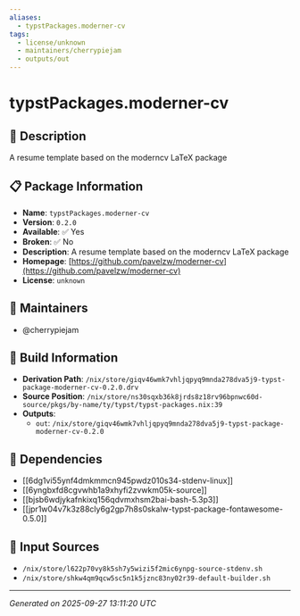 ```yaml
---
aliases:
  - typstPackages.moderner-cv
tags:
  - license/unknown
  - maintainers/cherrypiejam
  - outputs/out
---
```


# typstPackages.moderner-cv

## 📝 Description

A resume template based on the moderncv LaTeX package

## 📋 Package Information

- **Name**: `typstPackages.moderner-cv`
- **Version**: `0.2.0`
- **Available**: ✅ Yes
- **Broken**: ✅ No
- **Description**: A resume template based on the moderncv LaTeX package
- **Homepage**: [https://github.com/pavelzw/moderner-cv](https://github.com/pavelzw/moderner-cv)
- **License**: `unknown`
## 👥 Maintainers

- @cherrypiejam


## 🔧 Build Information

- **Derivation Path**: `/nix/store/giqv46wmk7vhljqpyq9mnda278dva5j9-typst-package-moderner-cv-0.2.0.drv`
- **Source Position**: `/nix/store/ns30sqxb36k8jrds8z18rv96bpnwc60d-source/pkgs/by-name/ty/typst/typst-packages.nix:39`
- **Outputs**:
  - `out`:  `/nix/store/giqv46wmk7vhljqpyq9mnda278dva5j9-typst-package-moderner-cv-0.2.0`

## 🔗 Dependencies

- [[6dg1vi55ynf4dmkmmcn945pwdz010s34-stdenv-linux]]
- [[6yngbxfd8cgvwhb1a9xhyfi2zvwkm05k-source]]
- [[bjsb6wdjykafnkixq156qdvmxhsm2bai-bash-5.3p3]]
- [[jpr1w04v7k3z88cly6g2gp7h8s0skalw-typst-package-fontawesome-0.5.0]]

## 📁 Input Sources

- `/nix/store/l622p70vy8k5sh7y5wizi5f2mic6ynpg-source-stdenv.sh`
- `/nix/store/shkw4qm9qcw5sc5n1k5jznc83ny02r39-default-builder.sh`

---
*Generated on 2025-09-27 13:11:20 UTC*
